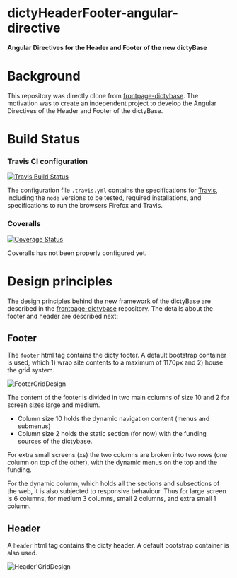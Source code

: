 dictyHeaderFooter-angular-directive
===================================

__Angular Directives for the Header and Footer of the new dictyBase__

# Background

This repository was directly clone from [frontpage-dictybase](https://github.com/dictyBase/frontpage-dictybase). The motivation was to create an independent project to develop the Angular Directives of the Header and Footer of the dictyBase.

# Build Status

### Travis CI configuration
[![Travis Build Status](https://travis-ci.org/dictyBase/dictyHeaderFooter-Angular-Directive.svg?branch=develop)](https://travis-ci.org/dictyBase/dictyHeaderFooter-Angular-Directive)

The configuration file `.travis.yml` contains the specifications for [Travis](https://travis-ci.org/), including the `node` versions to be tested, required installations, and specifications to run the browsers Firefox and Travis. 

### Coveralls
[![Coverage Status](https://img.shields.io/coveralls/dictyBase/dictyHeaderFooter-Angular-Directive.svg)](https://coveralls.io/r/dictyBase/dictyHeaderFooter-Angular-Directive)

Coveralls has not been properly configured yet.

# Design principles

The design principles behind the new framework of the dictyBase are described in the [frontpage-dictybase](https://github.com/dictyBase/frontpage-dictybase) repository. The details about the footer and header are described next:

## Footer

The `footer` html tag contains the dicty footer. A default bootstrap container is used, which 1) wrap site contents to a maximum of 1170px and 2) house the grid system. 

![FooterGridDesign](https://github.com/dictyBase/dictyHeaderFooter-Angular-Directive/blob/feature/includeEverythingInDirective/images/Footer_grid.jpg)

The content of the footer is divided in two main columns of size 10 and 2 for screen sizes large and medium.

  * Column size 10 holds the dynamic navigation content (menus and submenus)
  * Column size 2 holds the static section (for now) with the funding sources of the dictybase. 

For extra small screens (xs) the two columns are broken into two rows (one column on top of the other), with the dynamic menus on the top and the funding.

For the dynamic column, which holds all the sections and subsections of the web, it is also subjected to responsive behaviour. Thus for large screen is 6 columns, for medium 3 columns, small 2 columns, and extra small 1 column.

## Header

A `header` html tag contains the dicty header. A default bootstrap container is also used.

![Header'GridDesign](https://github.com/dictyBase/dictyHeaderFooter-Angular-Directive/blob/feature/includeEverythingInDirective/images/Header_grid.jpg)
